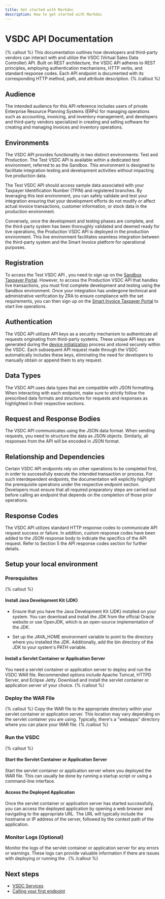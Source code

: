 ```yaml
---
title: Get started with Markdoc
description: How to get started with Markdoc
---
```


# VSDC API Documentation

{% callout %}
This documentation outlines how developers and third-party vendors can interact with and utilize the VSDC (Virtual Sales Data Controller) API. Built on REST architecture, the VSDC API adheres to REST principles, employing authentication mechanisms, HTTP verbs, and standard response codes. Each API endpoint is documented with its corresponding HTTP method, path, and attribute description.
{% /callout %}

## Audience
The intended audience for this API reference includes users of private Enterprise Resource Planning Systems (ERPs) for managing operations such as accounting, invoicing, and inventory management, and developers and third-party vendors specialized in creating and selling software for creating and managing invoices and inventory operations.

## Environments

The VSDC API provides functionality in two distinct environments: Test and Production. The Test VSDC API is available within a dedicated test environment, referred to as the Sandbox. This environment is designed to facilitate integration testing and development activities without impacting live production data.

The Test VSDC API should access sample data associated with your Taxpayer Identification Number (TPIN) and registered branches. By leveraging this test environment, you can safely validate and test your integration ensuring that your development efforts do not modify or affect actual invoice transactions, customer information, or stock data in the production environment.

Conversely, once the development and testing phases are complete, and the third-party system has been thoroughly validated and deemed ready for live operations, the Production VSDC API is deployed in the production environment. This live environment facilitates seamless integration between the third-party system and the Smart Invoice platform for operational purposes.
    

## Registration 
To access the Test VSDC API , you need to sign up on the [Sandbox Taxpayer Portal](https://sandboxportal.zra.org.zm/basic/login/indexLogin). However, to access the Production VSDC API that handles live transactions, you must first complete development and testing using the Sandbox environment. Once your integration has undergone technical and administrative verification by ZRA to ensure compliance with the set requirements, you can then sign up on the [Smart Invoice Taxpayer Portal](https://siportal.zra.org.zm/basic/login/indexLogin) to start live operations.  

## Authentication
The VSDC API utilizes API keys as a security mechanism to authenticate all requests originating from third-party systems. These unique API keys are generated during the [device initialization](http://localhost:3000) process and stored securely within the VSDC. Each subsequent API request made through the VSDC automatically includes these keys, eliminating the need for developers to manually obtain or append them to any request.


## Data Types
The VSDC API uses data types that are compatible with JSON formatting. When interacting with each endpoint, make sure to strictly follow the prescribed data formats and structures for requests and responses as highlighted in their respective sections.


## Request and Response Bodies
The VSDC API communicates using the JSON data format. When sending requests, you need to structure the data as JSON objects. Similarly, all responses from the API will be encoded in JSON format.


## Relationship and Dependencies
Certain VSDC API endpoints rely on other operations to be completed first, in order to successfully execute the intended transaction or process. For such interdependent endpoints, the documentation will explicitly highlight the prerequisite operations under the respective endpoint section. Developers must ensure that all required preparatory steps are carried out before calling an endpoint that depends on the completion of those prior operations.


## Response Codes
The VSDC API utilizes standard HTTP response codes to communicate API request success or failure. In addition, custom response codes have been added to the JSON response body to indicate the specifics of the API request. Refer to Section 5 the API response codes section for further details.


## Setup your local environment
### Prerequisites
{% callout %}
#### Install Java Development Kit (JDK)
- Ensure that you have the Java Development Kit (JDK) installed on your system. You can download and install the JDK from the official Oracle website or use OpenJDK, which is an open-source implementation of the JDK.

- Set up the JAVA_HOME environment variable to point to the directory where you installed the JDK. Additionally, add the bin directory of the JDK to your system's PATH variable. 

#### Install a Servlet Container or Application Server
You need a servlet container or application server to deploy and run the VSDC WAR file. Recommended options include Apache Tomcat, HTTPD Server, and Eclipse Jetty. Download and install the servlet container or application server of your choice.
{% /callout %}

### Deploy the WAR File
{% callout %}
Copy the WAR file to the appropriate directory within your servlet container or application server. This location may vary depending on the servlet container you are using. Typically, there's a "webapps" directory where you can place your WAR file.
{% /callout %}

### Run the VSDC
{% callout %}
#### Start the Servlet Container or Application Server
Start the servlet container or application server where you deployed the WAR file. This can usually be done by running a startup script or using a command-line interface.

#### Access the Deployed Application
Once the servlet container or application server has started successfully, you can access the deployed application by opening a web browser and navigating to the appropriate URL. The URL will typically include the hostname or IP address of the server, followed by the context path of the application.

### Monitor Logs (Optional)
Monitor the logs of the servlet container or application server for any errors or warnings. These logs can provide valuable information if there are issues with deploying or running the .
{% /callout %}

## Next steps
- [VSDC Services](http://localhost:3000)
- [Calling your first endpoint](http://localhost:3000)
